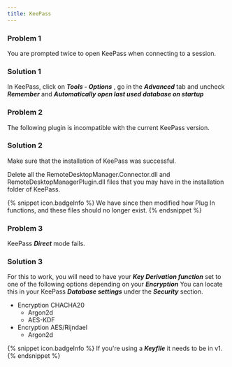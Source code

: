 ```yaml
---
title: KeePass
---
```

### Problem 1

You are prompted twice to open KeePass when connecting to a session.

### Solution 1

In KeePass, click on ***Tools - Options*** , go in the ***Advanced*** tab and uncheck ***Remember*** and ***Automatically open last used database on startup***

### Problem 2

The following plugin is incompatible with the current KeePass version.

### Solution 2

Make sure that the installation of KeePass was successful.  

Delete all the RemoteDesktopManager.Connector.dll and RemoteDesktopManagerPlugin.dll files that you may have in the installation folder of KeePass.  

{% snippet icon.badgeInfo %}
We have since then modified how Plug In functions, and these files should no longer exist.
{% endsnippet %}

### Problem 3

KeePass ***Direct*** mode fails.

### Solution 3

For this to work, you will need to have your ***Key Derivation function*** set to one of the following options depending on your ***Encryption*** You can locate this in your KeePass ***Database settings*** under the ***Security*** section.  

* Encryption CHACHA20
    * Argon2d
    * AES-KDF
* Encryption AES/Rijndael
    * Argon2d  
    
{% snippet icon.badgeInfo %}
If you're using a ***Keyfile*** it needs to be in v1.
{% endsnippet %}
